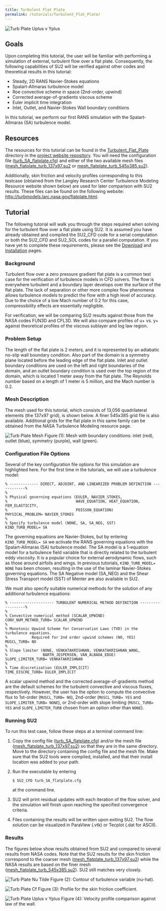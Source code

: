 ```yaml
---
title: Turbulent Flat Plate
permalink: /tutorials/Turbulent_Flat_Plate/
---
```


![Turb Plate Uplus v Yplus](../../Turbulent_Flat_Plate/images/turb_plate_uplus_vs_yplus.png)

## Goals

Upon completing this tutorial, the user will be familiar with performing a simulation of external, turbulent flow over a flat plate. Consequently, the following capabilities of SU2 will be verified against other codes and theoretical results in this tutorial:
- Steady, 2D RANS Navier-Stokes equations 
- Spalart-Allmaras turbulence model
- Roe convective scheme in space (2nd-order, upwind)
- Corrected average-of-gradients viscous scheme
- Euler implicit time integration
- Inlet, Outlet, and Navier-Stokes Wall boundary conditions

In this tutorial, we perform our first RANS simulation with the Spalart-Allmaras (SA) turbulence model.

## Resources

The resources for this tutorial can be found in the [Turbulent_Flat_Plate](https://github.com/su2code/su2code.github.io/tree/master/Turbulent_Flat_Plate) directory in the [project website repository](https://github.com/su2code/su2code.github.io). You will need the configuration file ([turb_SA_flatplate.cfg](../../Turbulent_Flat_Plate/turb_SA_flatplate.cfg)) and either of the two available mesh files ([mesh_flatplate_turb_137x97.su2](../../Turbulent_Flat_Plate/mesh_flatplate_turb_137x97.su2) or [mesh_flatplate_turb_545x385.su2](../../Turbulent_Flat_Plate/mesh_flatplate_turb_545x385.su2)). 

Additionally, skin friction and velocity profiles corresponding to this testcase (obtained from the Langley Research Center Turbulence Modeling Resource website shown below) are used for later comparison with SU2 results. These files can be found on the following website: http://turbmodels.larc.nasa.gov/flatplate.html.

## Tutorial

The following tutorial will walk you through the steps required when solving for the turbulent flow over a flat plate using SU2. It is assumed you have already obtained and compiled the SU2_CFD code for a serial computation or both the SU2_CFD and SU2_SOL codes for a parallel computation. If you have yet to complete these requirements, please see the [Download](/docs/Download/) and [Installation](/docs/Installation/) pages.

### Background

Turbulent flow over a zero pressure gradient flat plate is a common test case for the verification of turbulence models in CFD solvers. The flow is everywhere turbulent and a boundary layer develops over the surface of the flat plate. The lack of separation or other more complex flow phenomena allows turbulence models to predict the flow with a high level of accuracy. Due to the choice of a low Mach number of 0.2 for this case, compressibility effects are essentially negligible. 

For verification, we will be comparing SU2 results against those from the NASA codes FUN3D and CFL3D. We will also compare profiles of u+ vs. y+ against theoretical profiles of the viscous sublayer and log law region.  

### Problem Setup

The length of the flat plate is 2 meters, and it is represented by an adiabatic no-slip wall boundary condition. Also part of the domain is a symmetry plane located before the leading edge of the flat plate. Inlet and outlet boundary conditions are used on the left and right boundaries of the domain, and an outlet boundary condition is used over the top region of the domain, which is located 1 meter away from the flat plate. The Reynolds number based on a length of 1 meter is 5 million, and the Mach number is 0.2. 

### Mesh Description

The mesh used for this tutorial, which consists of 13,056 quadrilateral elements (the 137x97 grid), is shown below. A finer 545x385 grid file is also available. Additional grids for the flat plate in this same family can be obtained from the NASA Turbulence Modeling resource page.

![Turb Plate Mesh](../../Turbulent_Flat_Plate/images/turb_plate_mesh_bcs.png)
Figure (1): Mesh with boundary conditions: inlet (red), outlet (blue), symmetry (purple), wall (green).

### Configuration File Options

Several of the key configuration file options for this simulation are highlighted here. For the first time in the tutorials, we will use a turbulence model:

```
% ------------- DIRECT, ADJOINT, AND LINEARIZED PROBLEM DEFINITION ------------%
%
% Physical governing equations (EULER, NAVIER_STOKES,
%                               WAVE_EQUATION, HEAT_EQUATION, FEM_ELASTICITY,
%                               POISSON_EQUATION)
PHYSICAL_PROBLEM= NAVIER_STOKES
%
% Specify turbulence model (NONE, SA, SA_NEG, SST)
KIND_TURB_MODEL= SA
```

The governing equations are Navier-Stokes, but by entering `KIND_TURB_MODEL= SA` we activate the RANS governing equations with the Spalart-Allmaras (SA) turbulence model. The SA model is a 1-equation model for a turbulence field variable that is directly related to the turbulent eddy viscosity. It is a popular choice for external aerodynamic flows, such as those around airfoils and wings. In previous tutorials, `KIND_TURB_MODEL= NONE` has been chosen, resulting in the use of the laminar Navier-Stokes governing equations. The SA Negative model (SA_NEG) and the Shear Stress Transport model (SST) of Menter are also available in SU2.

We must also specify suitable numerical methods for the solution of any additional turbulence equations:

```
% -------------------- TURBULENT NUMERICAL METHOD DEFINITION ------------------%
%
% Convective numerical method (SCALAR_UPWIND)
CONV_NUM_METHOD_TURB= SCALAR_UPWIND
%
% Monotonic Upwind Scheme for Conservation Laws (TVD) in the turbulence equations.
%           Required for 2nd order upwind schemes (NO, YES)
MUSCL_TURB= NO
%
% Slope limiter (NONE, VENKATAKRISHNAN, VENKATAKRISHNAN_WANG,
%                BARTH_JESPERSEN, VAN_ALBADA_EDGE)
SLOPE_LIMITER_TURB= VENKATAKRISHNAN
%
% Time discretization (EULER_IMPLICIT)
TIME_DISCRE_TURB= EULER_IMPLICIT
```

 A scalar upwind method and the corrected average-of-gradients method are the default schemes for the turbulent convective and viscous fluxes, respectively. However, the user has the option to compute the convective flux to 1st-order (`MUSCL_TURB= NO`), 2nd-order (`MUSCL_TURB= YES` and `SLOPE_LIMITER_TURB= NONE`), or 2nd-order with slope limiting (`MUSCL_TURB= YES` and `SLOPE_LIMITER_TURB` chosen from an option other than `NONE`).

### Running SU2

To run this test case, follow these steps at a terminal command line:
 1. Copy the config file ([turb_SA_flatplate.cfg](../../Turbulent_Flat_Plate/turb_SA_flatplate.cfg)) and/or the mesh file ([mesh_flatplate_turb_137x97.su2](../../Turbulent_Flat_Plate/mesh_flatplate_turb_137x97.su2)) so that they are in the same directory. Move to the directory containing the config file and the mesh file. Make sure that the SU2 tools were compiled, installed, and that their install location was added to your path.
 2. Run the executable by entering 
 
     ```
     $ SU2_CFD turb_SA_flatplate.cfg
     ```
     
     at the command line.
 3. SU2 will print residual updates with each iteration of the flow solver, and the simulation will finish upon reaching the specified convergence criteria.
 4. Files containing the results will be written upon exiting SU2. The flow solution can be visualized in ParaView (.vtk) or Tecplot (.dat for ASCII).

### Results

The figures below show results obtained from SU2 and compared to several results from NASA codes. Note that the SU2 results for the skin friction correspond to the coarser mesh ([mesh_flatplate_turb_137x97.su2](../../Turbulent_Flat_Plate/mesh_flatplate_turb_137x97.su2)) while the NASA results are based on the finer mesh ([mesh_flatplate_turb_545x385.su2](../../Turbulent_Flat_Plate/mesh_flatplate_turb_545x385.su2)). SU2 still matches very closely.

![Turb Plate Nu Tilde](../../Turbulent_Flat_Plate/images/turb_plate_nu_tilde.png)
Figure (2): Contour of turbulence variable (nu-hat).

![Turb Plate Cf](../../Turbulent_Flat_Plate/images/turb_plate_skin_friction.png)
Figure (3): Profile for the skin friction coefficient. 

![Turb Plate Uplus v Yplus](../../Turbulent_Flat_Plate/images/turb_plate_uplus_vs_yplus.png)
Figure (4): Velocity profile comparison against law of the wall.
